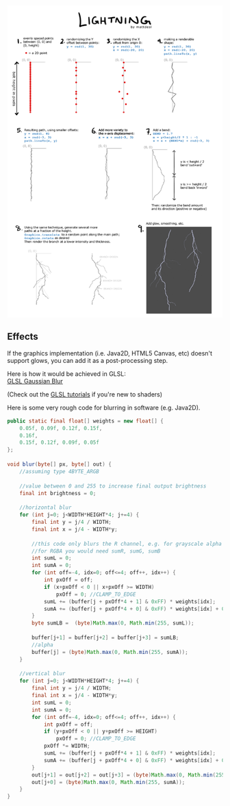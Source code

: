 ![Lightning](images/IQVpl.png)

## Effects

If the graphics implementation (i.e. Java2D, HTML5 Canvas, etc) doesn't support glows, you can add it as a post-processing step.

Here is how it would be achieved in GLSL:  
[GLSL Gaussian Blur](http://www.gamerendering.com/2008/10/11/gaussian-blur-filter-shader/)

(Check out the [GLSL tutorials](https://github.com/mattdesl/lwjgl-basics/wiki/Shaders) if you're new to shaders)

Here is some very rough code for blurring in software (e.g. Java2D).

```java
public static final float[] weights = new float[] {
	0.05f, 0.09f, 0.12f, 0.15f,
	0.16f,
	0.15f, 0.12f, 0.09f, 0.05f
};

void blur(byte[] px, byte[] out) {
	//assuming type 4BYTE_ARGB
	
	//value between 0 and 255 to increase final output brightness
	final int brightness = 0;
	
	//horizontal blur
	for (int j=0; j<WIDTH*HEIGHT*4; j+=4) {			
		final int y = j/4 / WIDTH;
		final int x = j/4 - WIDTH*y;
		
		//this code only blurs the R channel, e.g. for grayscale alpha images
		//for RGBA you would need sumR, sumG, sumB
		int sumL = 0;
		int sumA = 0;
		for (int off=-4, idx=0; off<=4; off++, idx++) {
			int pxOff = off;
			if (x+pxOff < 0 || x+pxOff >= WIDTH)
				pxOff = 0; //CLAMP_TO_EDGE
			sumL += (buffer[j + pxOff*4 + 1] & 0xFF) * weights[idx];
			sumA += (buffer[j + pxOff*4 + 0] & 0xFF) * weights[idx] + 0.5f; //HACK: adding 0.5 to alpha fixes some transparency loss
		}
		byte sumLB =  (byte)Math.max(0, Math.min(255, sumL));
		
		buffer[j+1] = buffer[j+2] = buffer[j+3] = sumLB;
		//alpha
		buffer[j] = (byte)Math.max(0, Math.min(255, sumA));
	}
	
	//vertical blur
	for (int j=0; j<WIDTH*HEIGHT*4; j+=4) {			
		final int y = j/4 / WIDTH;
		final int x = j/4 - WIDTH*y;
		int sumL = 0;
		int sumA = 0;
		for (int off=-4, idx=0; off<=4; off++, idx++) {
			int pxOff = off;
			if (y+pxOff < 0 || y+pxOff >= HEIGHT)
				pxOff = 0; //CLAMP_TO_EDGE			
			pxOff *= WIDTH;
			sumL += (buffer[j + pxOff*4 + 1] & 0xFF) * weights[idx];
			sumA += (buffer[j + pxOff*4 + 0] & 0xFF) * weights[idx] + 0.5f; //HACK: adding 0.5 to alpha fixes some transparency loss
		}
		out[j+1] = out[j+2] = out[j+3] = (byte)Math.max(0, Math.min(255, sumL+brightness));
		out[j+0] = (byte)Math.max(0, Math.min(255, sumA));
	}
}
```
